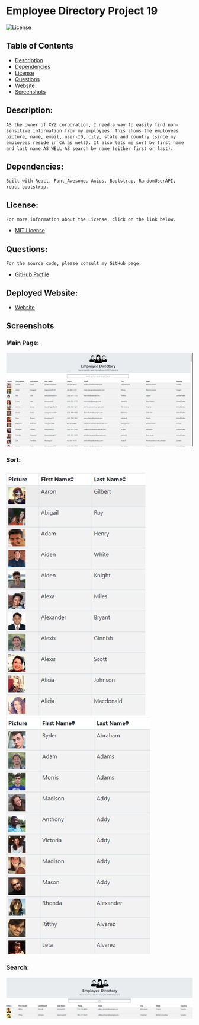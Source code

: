 # Employee Directory Project 19

![License](https://img.shields.io/badge/License-MIT-blue.svg 'License Badge')

## Table of Contents

- [Description](#description)
- [Dependencies](#dependencies)
- [License](#license)
- [Questions](#questions)
- [Website](#website)
- [Screenshots](#screenshots)

## Description:

    AS the owner of XYZ corporation, I need a way to easily find non-sensitive information from my employees. This shows the employees picture, name, email, user-ID, city, state and country (since my employees reside in CA as well). It also lets me sort by first name and last name AS WELL AS search by name (either first or last).

## Dependencies:

    Built with React, Font_Awesome, Axios, Bootstrap, RandomUserAPI, react-bootstrap.

## License:

    For more information about the License, click on the link below.

- [MIT License](https://opensource.org/licenses/MIT)

## Questions:

    For the source code, please consult my GitHub page:

- [GitHub Profile](https://github.com/jlw429)

## Deployed Website:

- [Website](https://employeedirectory19jlw429.herokuapp.com/)

## Screenshots

### Main Page:

![Main](public/main_scrnshot.png 'Main')

### Sort:

![FirstName](public/sort_first.png 'FirstName')
![LastName](public/sort_last.png 'LastName')

### Search:

![Search](public/search.png 'FirstName')
